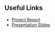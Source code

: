 ## Useful Links

- [Project Report]([https://your-link-to-report.com](https://drive.google.com/file/d/1NQMdZuBx6WsakI424_hzHXuDHGHk7rkB/view?usp=share_link))  
- [Presentation Slides]([https://your-link-to-slides.com](https://drive.google.com/file/d/1NQMdZuBx6WsakI424_hzHXuDHGHk7rkB/view?usp=share_link))
